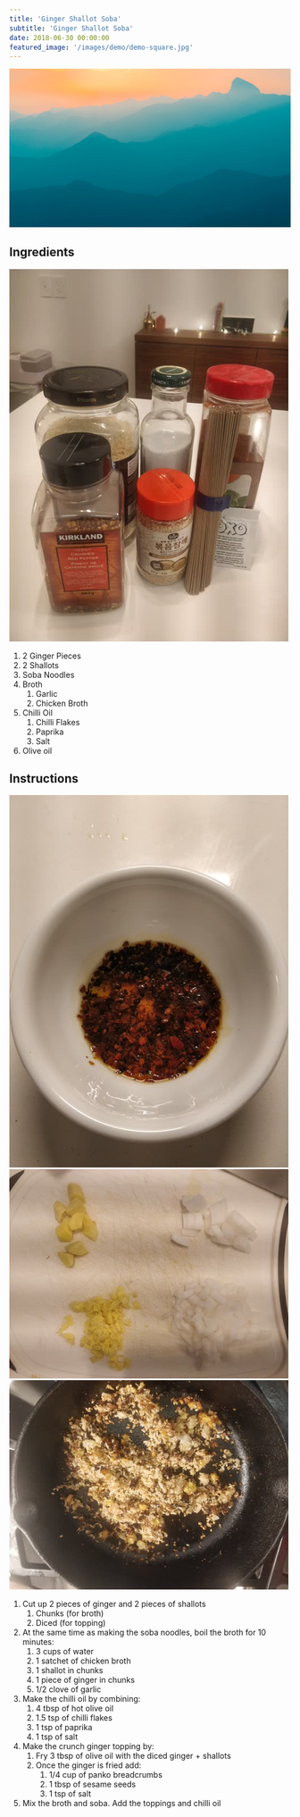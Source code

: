 ```yaml
---
title: 'Ginger Shallot Soba'
subtitle: 'Ginger Shallot Soba'
date: 2018-06-30 00:00:00
featured_image: '/images/demo/demo-square.jpg'
---
```


![](/images/demo/demo-landscape.jpg)

## Ingredients

![ingredients](/images/recipes/jp-and-kor/ginger-shallot-soba-01.jpg)

1. 2 Ginger Pieces
1. 2 Shallots
1. Soba Noodles
1. Broth
   1. Garlic
   1. Chicken Broth
1. Chilli Oil 
   1. Chilli Flakes
   1. Paprika
   1. Salt
1. Olive oil

## Instructions

![greens](/images/recipes/jp-and-kor/ginger-shallot-soba-02.jpg)
![rice sticks](/images/recipes/jp-and-kor/ginger-shallot-soba-03.jpg)
![soup base](/images/recipes/jp-and-kor/ginger-shallot-soba-04.jpg)

1. Cut up 2 pieces of ginger and 2 pieces of shallots
   1. Chunks (for broth)
   1. Diced (for topping)
1. At the same time as making the soba noodles, boil the broth for 10 minutes:
   1. 3 cups of water
   1. 1 satchet of chicken broth
   1. 1 shallot in chunks
   1. 1 piece of ginger in chunks
   1. 1/2 clove of garlic
1. Make the chilli oil by combining:
   1. 4 tbsp of hot olive oil
   1. 1.5 tsp of chilli flakes
   1. 1 tsp of paprika
   1. 1 tsp of salt
1. Make the crunch ginger topping by:
   1. Fry 3 tbsp of olive oil with the diced ginger + shallots
   1. Once the ginger is fried add:
      1. 1/4 cup of panko breadcrumbs
      1. 1 tbsp of sesame seeds
      1. 1 tsp of salt
1. Mix the broth and soba. Add the toppings and chilli oil

<!-- ![Ginger Shallot Soba](/images/recipes/jp-and-kor/ginger-shallot-soba-05.jpg) -->